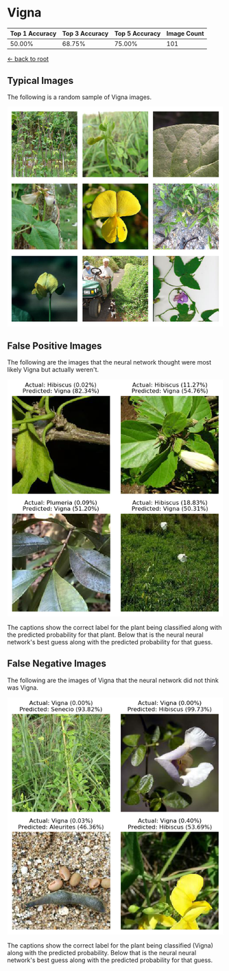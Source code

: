 
# Vigna

| Top 1 Accuracy | Top 3 Accuracy | Top 5 Accuracy | Image Count | 
| --- | --- | --- | --- |
| 50.00% | 68.75% | 75.00% | 101 | 

[← back to root](https://github.com/HACC2018/ohia.ai#results)

## Typical Images
The following is a random sample of Vigna images.
<p align="center"> <img src="../../../figures/typical/Vigna.png?raw=true"> </p>

## False Positive Images
The following are the images that the neural network thought were most likely Vigna but actually weren't.  
<p align="center"> <img src="../../../figures/false_positives/Vigna.png?raw=true"> </p>
The captions show the correct label for the plant being classified along with the predicted probability for that plant.  Below that is the neural neural network's best guess along with the predicted probability for that guess.

## False Negative Images
The following are the images of Vigna that the neural network did not think was Vigna.  
<p align="center"> <img src="../../../figures/false_negatives/Vigna.png?raw=true"> </p>
The captions show the correct label for the plant being classified (Vigna) along with the predicted probability.  Below that is the neural neural network's best guess along with the predicted probability for that guess.
